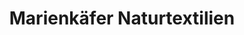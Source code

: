 ---
title: "Marienkäfer Naturtextilien"
url: /saarbruecken/marienkaefer-naturtextilien/
shop: Kleidung
---